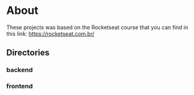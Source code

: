 # About
These projects was based on the Rocketseat course that you can find in this link: https://rocketseat.com.br/

## Directories
### backend

### frontend

